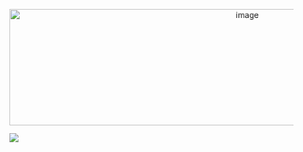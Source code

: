 <p align="center">
  

<img width="828" height="207" alt="image" src="https://github.com/user-attachments/assets/c6d73b98-11f9-4e6d-8e4f-b591657b7a09" />

  ![](https://komarev.com/ghpvc/?username=swagmaster25&abbreviated=true&color=5E5E5E&label=　☆　)

</p>


